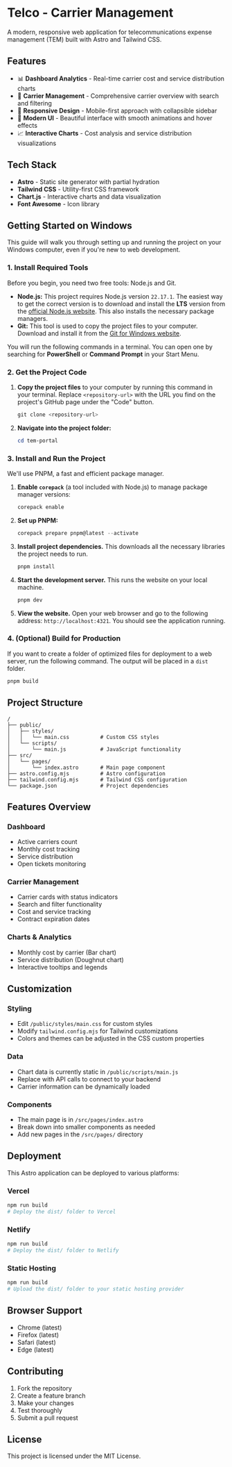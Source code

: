 # Telco - Carrier Management

A modern, responsive web application for telecommunications expense management (TEM) built with Astro and Tailwind CSS.

## Features

- 📊 **Dashboard Analytics** - Real-time carrier cost and service distribution charts
- 🏢 **Carrier Management** - Comprehensive carrier overview with search and filtering
- 📱 **Responsive Design** - Mobile-first approach with collapsible sidebar
- 🎨 **Modern UI** - Beautiful interface with smooth animations and hover effects
- 📈 **Interactive Charts** - Cost analysis and service distribution visualizations

## Tech Stack

- **Astro** - Static site generator with partial hydration
- **Tailwind CSS** - Utility-first CSS framework
- **Chart.js** - Interactive charts and data visualization
- **Font Awesome** - Icon library

## Getting Started on Windows

This guide will walk you through setting up and running the project on your Windows computer, even if you're new to web development.

### 1. Install Required Tools

Before you begin, you need two free tools: Node.js and Git.

*   **Node.js:** This project requires Node.js version `22.17.1`. The easiest way to get the correct version is to download and install the **LTS** version from the [official Node.js website](https://nodejs.org/en/download). This also installs the necessary package managers.
*   **Git:** This tool is used to copy the project files to your computer. Download and install it from the [Git for Windows website](https://git-scm.com/download/win).

You will run the following commands in a terminal. You can open one by searching for **PowerShell** or **Command Prompt** in your Start Menu.

### 2. Get the Project Code

1.  **Copy the project files** to your computer by running this command in your terminal. Replace `<repository-url>` with the URL you find on the project's GitHub page under the "Code" button.
    ```powershell
    git clone <repository-url>
    ```

2.  **Navigate into the project folder:**
    ```powershell
    cd tem-portal
    ```

### 3. Install and Run the Project

We'll use PNPM, a fast and efficient package manager.

1.  **Enable `corepack`** (a tool included with Node.js) to manage package manager versions:
    ```powershell
    corepack enable
    ```

2.  **Set up PNPM:**
    ```powershell
    corepack prepare pnpm@latest --activate
    ```

3.  **Install project dependencies.** This downloads all the necessary libraries the project needs to run.
    ```powershell
    pnpm install
    ```

4.  **Start the development server.** This runs the website on your local machine.
    ```powershell
    pnpm dev
    ```

5.  **View the website.** Open your web browser and go to the following address: `http://localhost:4321`. You should see the application running.

### 4. (Optional) Build for Production

If you want to create a folder of optimized files for deployment to a web server, run the following command. The output will be placed in a `dist` folder.

```powershell
pnpm build
```

## Project Structure

```
/
├── public/
│   ├── styles/
│   │   └── main.css          # Custom CSS styles
│   └── scripts/
│       └── main.js           # JavaScript functionality
├── src/
│   └── pages/
│       └── index.astro       # Main page component
├── astro.config.mjs          # Astro configuration
├── tailwind.config.mjs       # Tailwind CSS configuration
└── package.json              # Project dependencies
```

## Features Overview

### Dashboard
- Active carriers count
- Monthly cost tracking
- Service distribution
- Open tickets monitoring

### Carrier Management
- Carrier cards with status indicators
- Search and filter functionality
- Cost and service tracking
- Contract expiration dates

### Charts & Analytics
- Monthly cost by carrier (Bar chart)
- Service distribution (Doughnut chart)
- Interactive tooltips and legends

## Customization

### Styling
- Edit `/public/styles/main.css` for custom styles
- Modify `tailwind.config.mjs` for Tailwind customizations
- Colors and themes can be adjusted in the CSS custom properties

### Data
- Chart data is currently static in `/public/scripts/main.js`
- Replace with API calls to connect to your backend
- Carrier information can be dynamically loaded

### Components
- The main page is in `/src/pages/index.astro`
- Break down into smaller components as needed
- Add new pages in the `/src/pages/` directory

## Deployment

This Astro application can be deployed to various platforms:

### Vercel
```bash
npm run build
# Deploy the dist/ folder to Vercel
```

### Netlify
```bash
npm run build
# Deploy the dist/ folder to Netlify
```

### Static Hosting
```bash
npm run build
# Upload the dist/ folder to your static hosting provider
```

## Browser Support

- Chrome (latest)
- Firefox (latest)
- Safari (latest)
- Edge (latest)

## Contributing

1. Fork the repository
2. Create a feature branch
3. Make your changes
4. Test thoroughly
5. Submit a pull request

## License

This project is licensed under the MIT License.

